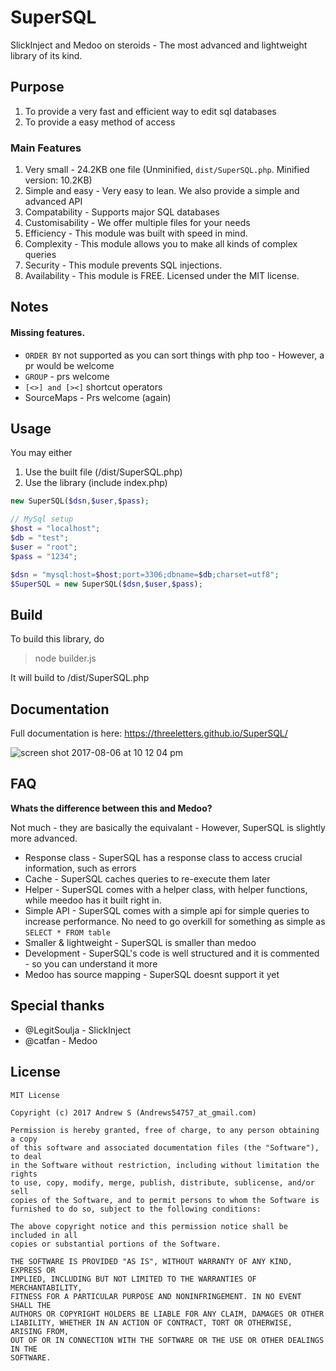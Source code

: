 # SuperSQL
SlickInject and Medoo on steroids - The most advanced and lightweight library of its kind.

## Purpose

1. To provide a very fast and efficient way to edit sql databases
2. To provide a easy method of access

### Main Features

1. Very small - 24.2KB one file (Unminified, `dist/SuperSQL.php`. Minified version: 10.2KB)
2. Simple and easy - Very easy to lean. We also provide a simple and advanced API
3. Compatability - Supports major SQL databases
4. Customisability - We offer multiple files for your needs
5. Efficiency - This module was built with speed in mind.
6. Complexity - This module allows you to make all kinds of complex queries
7. Security - This module prevents SQL injections.
8. Availability - This module is FREE. Licensed under the MIT license.

## Notes
#### Missing features.
* `ORDER BY` not supported as you can sort things with php too - However, a pr would be welcome
* `GROUP` - prs welcome
* `[<>] and [><]` shortcut operators
* SourceMaps - Prs welcome (again)

## Usage
You may either

1. Use the built file (/dist/SuperSQL.php)
2. Use the library (include index.php)

```php
new SuperSQL($dsn,$user,$pass);
```
```php
// MySql setup
$host = "localhost";
$db = "test";
$user = "root";
$pass = "1234";

$dsn = "mysql:host=$host;port=3306;dbname=$db;charset=utf8";
$SuperSQL = new SuperSQL($dsn,$user,$pass);
```
## Build
To build this library, do 

> node builder.js

It will build to /dist/SuperSQL.php

## Documentation

Full documentation is here: https://threeletters.github.io/SuperSQL/

![screen shot 2017-08-06 at 10 12 04 pm](https://user-images.githubusercontent.com/13282284/29009780-4fb22120-7af4-11e7-8621-a65ce32f69c2.png)

## FAQ

**Whats the difference between this and Medoo?**

Not much - they are basically the equivalant - However, SuperSQL is slightly more advanced.

* Response class - SuperSQL has a response class to access crucial information, such as errors
* Cache - SuperSQL caches queries to re-execute them later
* Helper - SuperSQL comes with a helper class, with helper functions, while meedoo has it built right in.
* Simple API - SuperSQL comes with a simple api for simple queries to increase performance. No need to go overkill for something as simple as `SELECT * FROM table`
* Smaller & lightweight - SuperSQL is smaller than medoo
* Development - SuperSQL's code is well structured and it is commented - so you can understand it more
* Medoo has source mapping - SuperSQL doesnt support it yet

## Special thanks
* @LegitSoulja - SlickInject
* @catfan - Medoo

## License

```
MIT License

Copyright (c) 2017 Andrew S (Andrews54757_at_gmail.com)

Permission is hereby granted, free of charge, to any person obtaining a copy
of this software and associated documentation files (the "Software"), to deal
in the Software without restriction, including without limitation the rights
to use, copy, modify, merge, publish, distribute, sublicense, and/or sell
copies of the Software, and to permit persons to whom the Software is
furnished to do so, subject to the following conditions:

The above copyright notice and this permission notice shall be included in all
copies or substantial portions of the Software.

THE SOFTWARE IS PROVIDED "AS IS", WITHOUT WARRANTY OF ANY KIND, EXPRESS OR
IMPLIED, INCLUDING BUT NOT LIMITED TO THE WARRANTIES OF MERCHANTABILITY,
FITNESS FOR A PARTICULAR PURPOSE AND NONINFRINGEMENT. IN NO EVENT SHALL THE
AUTHORS OR COPYRIGHT HOLDERS BE LIABLE FOR ANY CLAIM, DAMAGES OR OTHER
LIABILITY, WHETHER IN AN ACTION OF CONTRACT, TORT OR OTHERWISE, ARISING FROM,
OUT OF OR IN CONNECTION WITH THE SOFTWARE OR THE USE OR OTHER DEALINGS IN THE
SOFTWARE.
```

